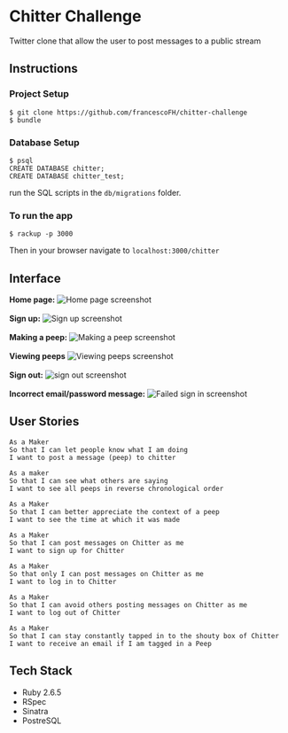Chitter Challenge
====
Twitter clone that allow the user to post messages to a public stream

Instructions
---
### Project Setup
```
$ git clone https://github.com/francescoFH/chitter-challenge
$ bundle
```
### Database Setup
```
$ psql
CREATE DATABASE chitter;
CREATE DATABASE chitter_test;
```
run the SQL scripts in the `db/migrations` folder.

### To run the app
```
$ rackup -p 3000
```
Then in your browser navigate to `localhost:3000/chitter`

Interface
---
**Home page:**
![Home page screenshot](https://github.com/francescoFH/chitter-challenge/blob/master/images/homepage.png)<br><br>
**Sign up:**
![Sign up screenshot](https://github.com/francescoFH/chitter-challenge/blob/master/images/signup.png)<br><br>
**Making a peep:**
![Making a peep screenshot](https://github.com/francescoFH/chitter-challenge/blob/master/images/make-peep.png)<br><br>
**Viewing peeps**
![Viewing peeps screenshot](https://github.com/francescoFH/chitter-challenge/blob/master/images/viewing-peep.png)<br><br>
**Sign out:**
![sign out screenshot](https://github.com/francescoFH/chitter-challenge/blob/master/images/signout.png)<br><br>
**Incorrect email/password message:**
![Failed sign in screenshot](https://github.com/francescoFH/chitter-challenge/blob/master/images/wrong-signin.png)

User Stories
---

```
As a Maker
So that I can let people know what I am doing  
I want to post a message (peep) to chitter
```
```
As a maker
So that I can see what others are saying  
I want to see all peeps in reverse chronological order
```
```
As a Maker
So that I can better appreciate the context of a peep
I want to see the time at which it was made
```
```
As a Maker
So that I can post messages on Chitter as me
I want to sign up for Chitter
```
```
As a Maker
So that only I can post messages on Chitter as me
I want to log in to Chitter
```
```
As a Maker
So that I can avoid others posting messages on Chitter as me
I want to log out of Chitter
```
```
As a Maker
So that I can stay constantly tapped in to the shouty box of Chitter
I want to receive an email if I am tagged in a Peep
```

Tech Stack
---
- Ruby 2.6.5
- RSpec
- Sinatra
- PostreSQL
